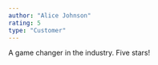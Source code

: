 ```yaml
---
author: "Alice Johnson"
rating: 5
type: "Customer"
---
```

A game changer in the industry. Five stars!